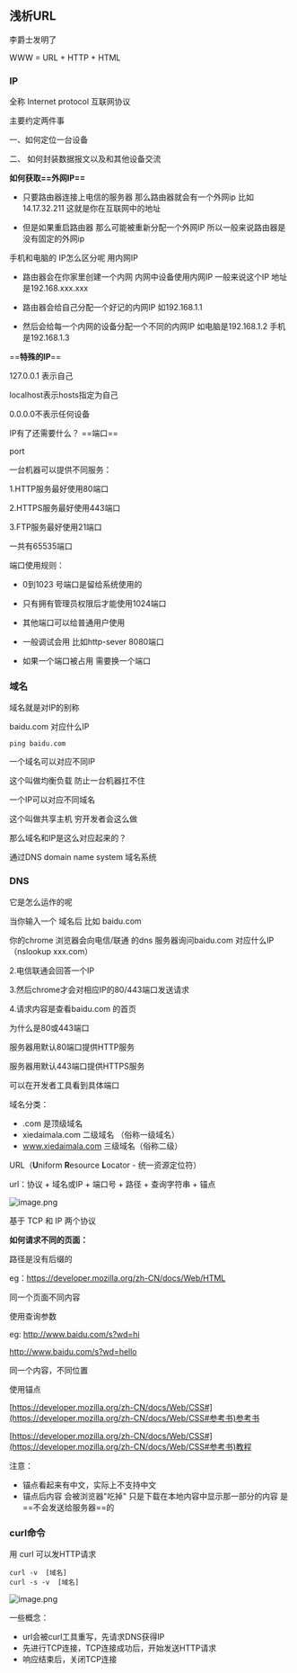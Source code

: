 ## 浅析URL

李爵士发明了

WWW = URL  + HTTP + HTML



### IP

全称 Internet protocol  互联网协议

主要约定两件事

一、如何定位一台设备

二、 如何封装数据报文以及和其他设备交流

**如何获取==外网IP==**

* 只要路由器连接上电信的服务器 那么路由器就会有一个外网ip 比如 14.17.32.211 这就是你在互联网中的地址

* 但是如果重启路由器 那么可能被重新分配一个外网IP 所以一般来说路由器是没有固定的外网ip

手机和电脑的 IP怎么区分呢 用内网IP 

* 路由器会在你家里创建一个内网 内网中设备使用内网IP 一般来说这个IP 地址是192.168.xxx.xxx

* 路由器会给自己分配一个好记的内网IP 如192.168.1.1

* 然后会给每一个内网的设备分配一个不同的内网IP 如电脑是192.168.1.2 手机是192.168.1.3

==**特殊的IP**==

127.0.0.1 表示自己

localhost表示hosts指定为自己

0.0.0.0不表示任何设备



IP有了还需要什么？ ==端口==

port

一台机器可以提供不同服务：

1.HTTP服务最好使用80端口

2.HTTPS服务最好使用443端口

3.FTP服务最好使用21端口

一共有65535端口

端口使用规则：

* 0到1023 号端口是留给系统使用的

* 只有拥有管理员权限后才能使用1024端口

* 其他端口可以给普通用户使用

* 一般调试会用 比如http-sever 8080端口

* 如果一个端口被占用 需要换一个端口



### 域名

域名就是对IP的别称

baidu.com 对应什么IP

`ping baidu.com`

一个域名可以对应不同IP

这个叫做均衡负载 防止一台机器扛不住

一个IP可以对应不同域名

这个叫做共享主机 穷开发者会这么做



那么域名和IP是这么对应起来的？

通过DNS domain name system 域名系统



### DNS

它是怎么运作的呢

当你输入一个 域名后 比如 baidu.com

你的chrome 浏览器会向电信/联通 的dns 服务器询问baidu.com 对应什么IP （nslookup xxx.com）

2.电信联通会回答一个IP

3.然后chrome才会对相应IP的80/443端口发送请求

4.请求内容是查看baidu.com 的首页

为什么是80或443端口

服务器用默认80端口提供HTTP服务

服务器用默认443端口提供HTTPS服务

可以在开发者工具看到具体端口



域名分类：

- .com 是顶级域名
- xiedaimala.com 二级域名 （俗称一级域名）
- www.xiedaimala.com 三级域名（俗称二级）



URL（**U**niform **R**esource **L**ocator - 统一资源定位符）

url：协议 + 域名或IP + 端口号 + 路径  + 查询字符串 + 锚点

![image.png](https://cdn.nlark.com/yuque/0/2020/png/1787194/1596361987003-df0a56ed-f1fb-4c16-90db-44e523f3e986.png)

基于 TCP 和 IP 两个协议



**如何请求不同的页面：**

路径是没有后缀的

eg：https://developer.mozilla.org/zh-CN/docs/Web/HTML



同一个页面不同内容

使用查询参数

eg: http://www.baidu.com/s?wd=hi

http://www.baidu.com/s?wd=hello



同一个内容，不同位置

使用锚点

[https://developer.mozilla.org/zh-CN/docs/Web/CSS#](https://developer.mozilla.org/zh-CN/docs/Web/CSS#参考书)参考书

[https://developer.mozilla.org/zh-CN/docs/Web/CSS#](https://developer.mozilla.org/zh-CN/docs/Web/CSS#参考书)教程



注意：

- 锚点看起来有中文，实际上不支持中文
- 锚点后内容 会被浏览器"吃掉" 只是下载在本地内容中显示那一部分的内容 是==不会发送给服务器==的 



### curl命令

用 curl 可以发HTTP请求

```
curl -v  [域名]
curl -s -v  [域名]
```

![image.png](https://cdn.nlark.com/yuque/0/2020/png/1787194/1596411521468-afb6bf37-40b9-492e-8458-0fa0e83363db.png)

一些概念：

- url会被curl工具重写，先请求DNS获得IP
- 先进行TCP连接，TCP连接成功后，开始发送HTTP请求
- 响应结束后，关闭TCP连接

